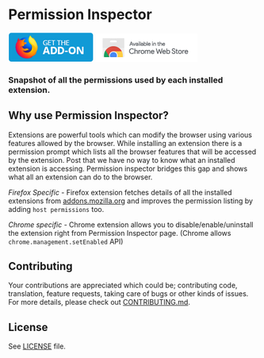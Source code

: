 # Permission Inspector

[<img src="./local_resources/AMO-button.png">](https://addons.mozilla.org/en-US/firefox/addon/permission-inspector/)
[<img src="./local_resources/ChromeWebStore_Badge.png">](https://chrome.google.com/webstore/detail/permission-inspector/ahfoecogpaccmnaiilgchbfemajmkcdi)


### Snapshot of all the permissions used by each installed extension.


## Why use Permission Inspector?

Extensions are powerful tools which can modify the browser using various features allowed by the browser. While installing an extension there is a permission prompt which lists all the browser features that will be accessed by the extension. Post that we have no way to know what an installed extension is accessing. Permission inspector bridges this gap and shows what all an extension can do to the browser.

_Firefox Specific -_
Firefox extension fetches details of all the installed extensions from [addons.mozilla.org](https://addons.mozilla.org) and improves the permission listing by adding `host permissions` too.

_Chrome specific -_
Chrome extension allows you to disable/enable/uninstall the extension right from Permission Inspector page. (Chrome allows `chrome.management.setEnabled` API)

## Contributing

Your contributions are appreciated which could be; contributing code, translation, feature requests, taking care of bugs or other kinds of issues. For more details, please check out [CONTRIBUTING.md]( https://github.com/tsl143/addonManager/blob/master/.github/CONTRIBUTING.md).

## License

See [LICENSE](LICENSE) file.
